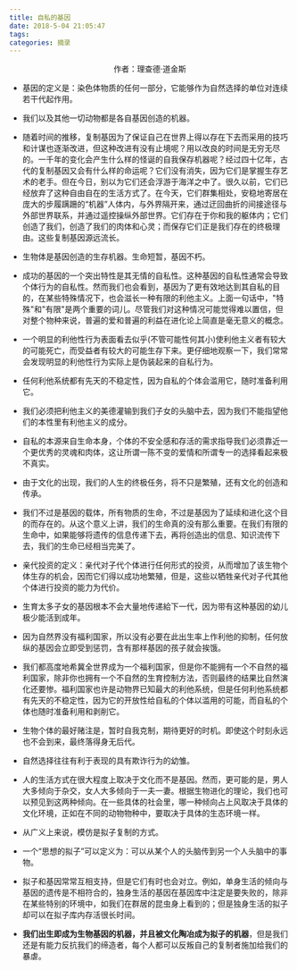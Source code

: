 ```yaml
---
title: 自私的基因
date: 2018-5-04 21:05:47
tags:
categories: 摘录
---
```


<center>作者：理查德·道金斯</center>
<escape><!-- more --></escape>

* 基因的定义是：染色体物质的任何一部分，它能够作为自然选择的单位对连续若干代起作用。

* 我们以及其他一切动物都是各自基因创造的机器。

* 随着时间的推移，复制基因为了保证自己在世界上得以存在下去而采用的技巧和计谋也逐渐改进，但这种改进有没有止境呢？用以改良的时间是无穷无尽的。一千年的变化会产生什么样的怪诞的自我保存机器呢？经过四十亿年，古代的复制基因又会有什么样的命运呢？它们没有消失，因为它们是掌握生存艺术的老手。但在今日，别以为它们还会浮游于海洋之中了。很久以前，它们已经放弃了这种自由自在的生活方式了。在今天，它们群集相处，安稳地寄居在庞大的步履蹒跚的“机器”人体内，与外界隔开来，通过迂回曲折的间接途径与外部世界联系，并通过遥控操纵外部世界。它们存在于你和我的躯体内；它们创造了我们，创造了我们的肉体和心灵；而保存它们正是我们存在的终极理由。这些复制基因源远流长。

* 生物体是基因创造的生存机器。生命短暂，基因不朽。

* 成功的基因的一个突出特性是其无情的自私性。这种基因的自私性通常会导致个体行为的自私性。然而我们也会看到，基因为了更有效地达到其自私的目的，在某些特殊情况下，也会滋长一种有限的利他主义。上面一句话中，"特殊"和"有限"是两个重要的词儿。尽管我们对这种情况可能觉得难以置信，但对整个物种来说，普遍的爱和普遍的利益在进化论上简直是毫无意义的概念。

* 一个明显的利他性行为表面看去似乎(不管可能性何其小)使利他主义者有较大的可能死亡，而受益者有较大的可能生存下来。更仔细地观察一下，我们常常会发现明显的利他性行为实际上是伪装起来的自私行为。

* 任何利他系统都有先天的不稳定性，因为自私的个体会滥用它，随时准备利用它。

* 我们必须把利他主义的美德灌输到我们子女的头脑中去，因为我们不能指望他们的本性里有利他主义的成分。

* 自私的本源来自生命本身，个体的不安全感和存活的需求指导我们必须靠近一个更优秀的灵魂和肉体，这让所谓一陈不变的爱情和所谓专一的选择看起来极不真实。

* 由于文化的出现，我们的人生的终极任务，将不只是繁殖，还有文化的创造和传承。

* 我们不过是基因的载体，所有物质的生命，不过是基因为了延续和进化这个目的而存在的。从这个意义上讲，我们的生命真的没有那么重要。在我们有限的生命中，如果能够将遗传的信息传递下去，再将创造出的信息、知识流传下去，我们的生命已经相当完美了。


* 亲代投资的定义：亲代对子代个体进行任何形式的投资，从而增加了该生物个体生存的机会，因而它们得以成功地繁殖，但是，这些以牺牲亲代对子代其他个体进行投资的能力为代价。

* 生育太多子女的基因根本不会大量地传递給下一代，因为带有这种基因的幼儿极少能活到成年。

* 因为自然界没有福利国家，所以没有必要在此出生率上作利他的抑制，任何放纵的基因会立即受到惩罚，含有那样基因的孩子就会挨饿。

* 我们都高度地希冀全世界成为一个福利国家，但是你不能拥有一个不自然的福利国家，除非你也拥有一个不自然的生育控制方法，否则最终的结果比自然演化还要惨。福利国家也许是动物界已知最大的利他系统，但是任何利他系统都有先天的不稳定性，因为它的开放性给自私的个体以滥用的可能，而自私的个体也随时准备利用和剥削它。

* 生物个体的最好赌注是，暂时自我克制，期待更好的时机。即使这个时刻永远也不会到来，最终落得身无后代。

* 自然选择往往有利于表现的具有欺诈行为的幼雏。

* 人的生活方式在很大程度上取决于文化而不是基因。然而，更可能的是，男人大多倾向于杂交，女人大多倾向于一夫一妻。根据生物进化的理论，我们也可以预见到这两种倾向。在一些具体的社会里，哪一种倾向占上风取决于具体的文化环境，正如在不同的动物物种中，要取决于具体的生态环境一样。

* 从广义上来说，模仿是拟子复制的方式。

* 一个“思想的拟子”可以定义为：可以从某个人的头脑传到另一个人头脑中的事物。

* 拟子和基因常常互相支持，但是它们有时也会对立。例如，单身生活的倾向与基因的遗传是不相符合的，独身生活的基因在基因库中注定是要失败的，除非在某些特别的环境中，如我们在群居的昆虫身上看到的；但是独身生活的拟子却可以在拟子库内存活很长时间。

* **我们出生即成为生物基因的机器，并且被文化陶冶成为拟子的机器**，但是我们还是有能力反抗我们的缔造者，每个人都可以反叛自己的复制者施加给我们的暴虐。




